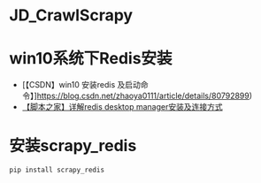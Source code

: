 # JD_CrawlScrapy
# win10系统下Redis安装
- [【CSDN】win10 安装redis 及启动命令】]https://blog.csdn.net/zhaoya0111/article/details/80792899)
- [【脚本之家】详解redis desktop manager安装及连接方式](https://www.jb51.net/article/169479.htm)

# 安装scrapy_redis
```
pip install scrapy_redis
```
 